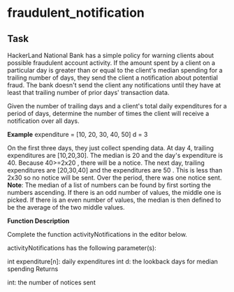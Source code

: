 # fraudulent_notification
## Task
HackerLand National Bank has a simple policy for warning clients about possible fraudulent account activity. If the amount spent by a client on a particular day is greater than or equal to  the client's median spending for a trailing number of days, they send the client a notification about potential fraud. The bank doesn't send the client any notifications until they have at least that trailing number of prior days' transaction data.

Given the number of trailing days  and a client's total daily expenditures for a period of  days, determine the number of times the client will receive a notification over all  days.

**Example**
expenditure = [10, 20, 30, 40, 50]
d = 3 

On the first three days, they just collect spending data. At day 4, trailing expenditures are [10,20,30]. The median is 20 and the day's expenditure is 40. Because 40>=2x20 , there will be a notice. The next day, trailing expenditures are [20,30,40] and the expenditures are 50 . This is less than 2x30 so no notice will be sent. Over the period, there was one notice sent.
**Note**: The median of a list of numbers can be found by first sorting the numbers ascending. If there is an odd number of values, the middle one is picked. If there is an even number of values, the median is then defined to be the average of the two middle values.

**Function Description**

Complete the function activityNotifications in the editor below.

activityNotifications has the following parameter(s):

int expenditure[n]: daily expenditures
int d: the lookback days for median spending
Returns

int: the number of notices sent


